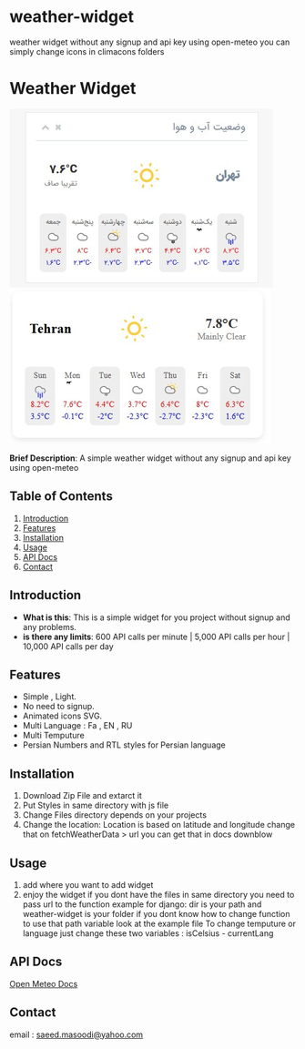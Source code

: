 # weather-widget
weather widget without any signup and api key using open-meteo
you can simply change icons in climacons folders

# Weather Widget
![FA](/screenshots/img1.jpg?raw=true "Optional Title")
![EN](/screenshots/img2.jpg?raw=true "Optional Title")

**Brief Description**: A simple weather widget without any signup and api key using open-meteo

## Table of Contents
1. [Introduction](#introduction)
2. [Features](#features)
3. [Installation](#installation)
4. [Usage](#usage)
5. [API Docs](#contributing)
6. [Contact](#contact)

## Introduction
- **What is this**: This is a simple widget for you project without signup and any problems.
- **is there any limits**: 600 API calls per minute | 5,000 API calls per hour | 10,000 API calls per day

## Features
- Simple , Light.
- No need to signup.
- Animated icons SVG.
- Multi Language : Fa , EN , RU
- Multi Temputure
- Persian Numbers and RTL styles for Persian language

## Installation
1. Download Zip File and extarct it
2. Put Styles in same directory with js file
3. Change Files directory depends on your projects
4. Change the location: Location is based on latitude and longitude change that on fetchWeatherData > url you can get that in docs downblow

## Usage
1. add <weather-widget></weather-widget> where you want to add widget
2. enjoy the widget
if you dont have the files in same directory you need to pass url to the function
example for django:
<weather-widget static-url="{% static 'dir/weather-widget' %}"></weather-widget>
dir is your path and weather-widget is your folder
if you dont know how to change function to use that path variable look at the example file
To change temputure or language just change these two variables : isCelsius - currentLang

## API Docs
[Open Meteo Docs](https://open-meteo.com/en/docs)

## Contact
email : saeed.masoodi@yahoo.com
